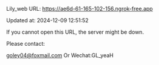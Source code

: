 Lily_web URL: https://ae6d-61-165-102-156.ngrok-free.app

Updated at: 2024-12-09 12:51:52

If you cannot open this URL, the server might be down.

Please contact: 

goley04@foxmail.com Or Wechat:GL_yeaH
